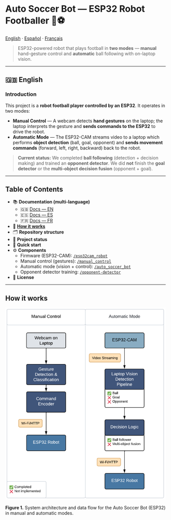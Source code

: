 # Auto Soccer Bot — ESP32 Robot Footballer 🤖⚽️

[English](#-english) · [Español](docs/es/index.md) · [Français](docs/fr/index.md)

> ESP32-powered robot that plays football in **two modes** — **manual** hand-gesture control and **automatic** ball following with on-laptop vision.

---

## 🇬🇧 English

### Introduction
This project is a **robot football player controlled by an ESP32**. It operates in two modes:

- **Manual Control** — A webcam detects **hand gestures** on the laptop; the laptop interprets the gesture and **sends commands to the ESP32** to drive the robot.
- **Automatic Mode** — The ESP32-CAM streams video to a laptop which performs **object detection** (ball, goal, opponent) and **sends movement commands** (forward, left, right, backward) back to the robot.

> **Current status:** We completed **ball following** (detection + decision making) and trained an **opponent detector**. We did **not** finish the **goal detector** or the **multi-object decision fusion** (opponent + goal).

---

## Table of Contents

- 📚 **Documentation (multi-language)**
  - 🇬🇧 [Docs — EN](#)
  - 🇪🇸 [Docs — ES](docs/es/index.md)
  - 🇫🇷 [Docs — FR](docs/fr/index.md)
- 🧭 [**How it works**](#how-it-works)
- 🗂️ **Repository structure**
- 🧪 **Project status**
- 🚀 **Quick start**
- ⚙️ **Components**
  - Firmware (ESP32-CAM): [`/esp32cam_robot`](esp32cam_robot/README.md)
  - Manual control (gestures): [`/manual_control`](manual_control/)
  - Automatic mode (vision + control): [`/auto_soccer_bot`](auto_soccer_bot/)
  - Opponent detector training: [`/opponent-detector`](opponent-detector/README.md)
- 📄 **License**

---
## How it works

<p align="center">
  <img src="docs/en/src/figure,1.png" alt="Figure 1. System Architecture" />
</p>

**Figure 1.** System architecture and data flow for the Auto Soccer Bot (ESP32) in manual and automatic modes.